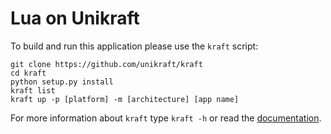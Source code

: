 # Lua on Unikraft

To build and run this application please use the `kraft` script:

    git clone https://github.com/unikraft/kraft
    cd kraft
    python setup.py install
	kraft list
    kraft up -p [platform] -m [architecture] [app name]

For more information about `kraft` type ```kraft -h``` or read the
[documentation](http://docs.unikraft.org).
